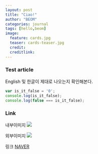 ```yaml
---
layout: post
title: "Ciao!"
author: "BEOM"
categories: journal
tags: [hello,beom]
image:
  feature: cards.jpg
  teaser: cards-teaser.jpg
  credit:
  creditlink:
---
```


### Test article
English 및 한글이 제대로 나오는지 확인해본다.

```javascript
var is_it_false = '0';
console.log(is_it_false);
console.log(false === is_it_false);
```

### Link
내부이미지
<img src="{{ site.github.url }}/assets/img/forest.jpg">

외부이미지
<img src="http://thumbnail.egloos.net/600x0/http://pds26.egloos.com/pds/201301/17/18/c0138318_50f6c31cb3539.jpg">

링크
[NAVER][naver_link]

[naver_link]: https://www.naver.com